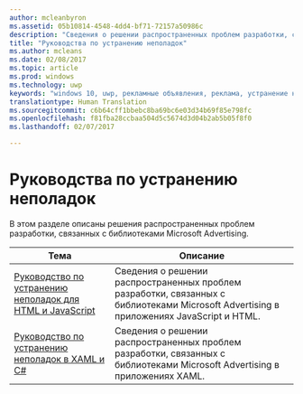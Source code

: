 ```yaml
---
author: mcleanbyron
ms.assetid: 05b10814-4548-4dd4-bf71-72157a50986c
description: "Сведения о решении распространенных проблем разработки, связанных с библиотеками Microsoft Advertising."
title: "Руководства по устранению неполадок"
ms.author: mcleans
ms.date: 02/08/2017
ms.topic: article
ms.prod: windows
ms.technology: uwp
keywords: "windows 10, uwp, рекламные объявления, реклама, устранение неполадок"
translationtype: Human Translation
ms.sourcegitcommit: c6b64cff1bbebc8ba69bc6e03d34b69f85e798fc
ms.openlocfilehash: f81fba28ccbaa504d5c5674d3d04b2ab5b05f8f0
ms.lasthandoff: 02/07/2017

---
```


# <a name="troubleshooting-guides"></a>Руководства по устранению неполадок




В этом разделе описаны решения распространенных проблем разработки, связанных с библиотеками Microsoft Advertising.

| Тема                                                                                                       | Описание                 |
|-------------------------------------------------------------------------------------------------------------|-----------------------------|
| [Руководство по устранению неполадок для HTML и JavaScript](html-and-javascript-troubleshooting-guide.md)  |  Сведения о решении распространенных проблем разработки, связанных с библиотеками Microsoft Advertising в приложениях JavaScript и HTML. |
| [Руководство по устранению неполадок в XAML и C#](xaml-and-c-troubleshooting-guide.md)      |  Сведения о решении распространенных проблем разработки, связанных с библиотеками Microsoft Advertising в приложениях XAML.    |


 

 

